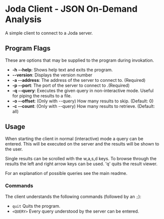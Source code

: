 # Joda Client - JSON On-Demand Analysis

A simple client to connect to a Joda server.

## Program Flags
These are options that may be supplied to the program during invokation.

- __-h --help__:        Shows help text and exits the program.
- __--version__:        Displays the version number
- __-a --address__:     The address of the server to connect to. (Required)
- __-p --port__:        The port of the server to connect to .(Required)
- __-q --query__:       Executes the given query in non-interactive mode. Useful for piping  the results to a file.
- __-o --offset__:      (Only with --query) How many results to skip. (Default: 0)
- __-c --count__:       (Only with --query) How many results to retrieve. (Default: all)

## Usage
When starting the client in normal (interactive) mode a query can be entered.
This will be executed on the server and the results will be shown to the user.

Single results can be scrolled with the w,a,s,d keys.
To browse through the results the left and right arrow keys can be used.
'q' quits the result viewer.

For an explanation of possible queries see the main readme.

### Commands
The client understands the following commands (followed by an `;`):

- `quit`        Quits the program.
- `<QUERY>`    Every query understood by the server can be entered.